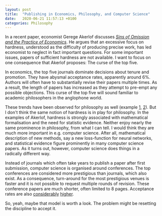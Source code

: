 ```yaml
---
layout: post
title:  "Publishing in Economics, Philosophy, and Computer Science"
date:   2020-06-21 11:57:13 +0100
categories: Philosophy
---
```


In a recent paper, economist Gerege Akerlof discusses [_Sins of Omission and the Practice of Economics_](https://www.aeaweb.org/articles?id=10.1257/jel.20191573&&from=f). He argues that an excessive focus on hardness, understood as the difficulty of producing precise work, has led economist to neglect in fact important questions. For some important issues, papers of sufficient hardness are not available. I want to focus on one consequence that Akerlof proposes: The curse of the top five.

In economics, the top five journals dominate decisions about tenure and promotion. They have abysmal acceptance rates, apparently around 6%. Authors will often have to substantially revise their papers multiple times. As a result, the length of papers has increased as they attempt to pre-empt any possible objections. This curse of the top five will sound familiar to academic philosophers in the anglophone world. 

These trends have been observed for philosophy as well (example [1](https://dailynous.com/2018/05/24/insanely-low-acceptance-rates-philosophy-journals/), [2](http://dailynous.com/2020/06/17/history-philosophy-journals-topic-modeling-weatherson/)). But I don't think the same notion of hardness is in play for philosophy. In the examples of Akerlof, hardness is strongly associated with mathematical formalisation and the need for statistic evidence. Neither enjoy nearly the same prominence in philosophy, from what I can tell. I would think they are much more important in e.g. computer science. After all, mathematical description of new methods, say a new loss-function for neural networks, and statistical evidence figure prominently in many computer science papers. As it turns out, however, computer science does things in a radically different way.

Instead of journals which often take years to publish a paper after first submission, computer science is organised around conferences. The top conferences are considered more prestigious than journals, which also exist. As a consequence, turn-around for the most prestigious venues is faster and it is not possible to request multiple rounds of revision. These conference papers are much shorter, often limited to 8 pages. Acceptance rates are also [considerably](https://www.aclweb.org/aclwiki/Conference_acceptance_rates) [higher](https://github.com/hoya012/NeurIPS-2019-Paper-Statistics).

So, yeah, maybe that model is worth a look. The problem might be resetting the discipline to accept it.
